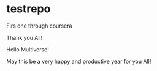 # testrepo
Firs one through coursera



Thank you All!


Hello Multiverse!


May this be a very happy and productive year for you All!
